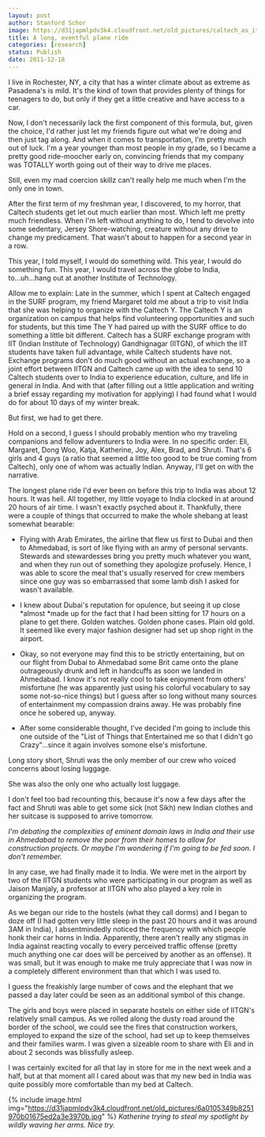 ```yaml
---
layout: post
author: Stanford Schor
image: https://d31japmlpdv3k4.cloudfront.net/old_pictures/caltech_as_it_happens/6a0105349b8251970b01675eb3ea33970b.jpg
title: A long, eventful plane ride
categories: [research]
status: Publish
date: 2011-12-18
---
```



I live in Rochester, NY, a city that has a winter climate about as extreme as Pasadena's is mild. It's the kind of town that provides plenty of things for teenagers to do, but only if they get a little creative and have access to a car.

Now, I don't necessarily lack the first component of this formula, but, given the choice, I'd rather just let my friends figure out what we're doing and then just tag along. And when it comes to transportation, I'm pretty much out of luck. I'm a year younger than most people in my grade, so I became a pretty good ride-moocher early on, convincing friends that my company was TOTALLY worth going out of their way to drive me places.

 Still, even my mad coercion skillz can't really help me much when I'm the only one in town.

 After the first term of my freshman year, I discovered, to my horror, that Caltech students get let out much earlier than most. Which left me pretty much friendless. When I'm left without anything to do, I tend to devolve into some sedentary, Jersey Shore-watching, creature without any drive to change my predicament. That wasn't about to happen for a second year in a row.

 This year, I told myself, I would do something wild. This year, I would do something fun. This year, I would travel across the globe to India, to...uh...hang out at another Institute of Technology.

 Allow me to explain: Late in the summer, which I spent at Caltech engaged in the SURF program, my friend Margaret told me about a trip to visit India that she was helping to organize with the Caltech Y. The Caltech Y is an organization on campus that helps find volunteering opportunities and such for students, but this time The Y had paired up with the SURF office to do something a little bit different. Caltech has a SURF exchange program with IIT (Indian Institute of Technology) Gandhignagar (IITGN), of which the IIT students have taken full advantage, while Caltech students have not. Exchange programs don't do much good without an actual exchange, so a joint effort between IITGN and Caltech came up with the idea to send 10 Caltech students over to India to experience education, culture, and life in general in India. And with that (after filling out a little application and writing a brief essay regarding my motivation for applying) I had found what I would do for about 10 days of my winter break.

But first, we had to get there.

Hold on a second, I guess I should probably mention who my traveling companions and fellow adventurers to India were. In no specific order: Eli, Margaret, Dong Woo, Katja, Katherine, Joy, Alex, Brad, and Shruti. That's 6 girls and 4 guys (a ratio that seemed a little too good to be true coming from Caltech), only one of whom was actually Indian. Anyway, I'll get on with the narrative.

The longest plane ride I'd ever been on before this trip to India was about 12 hours. It was hell. All together, my little voyage to India clocked in at around 20 hours of air time. I wasn't exactly psyched about it. Thankfully, there were a couple of things that occurred to make the whole shebang at least somewhat bearable:

- Flying with Arab Emirates, the airline that flew us first to Dubai and then to Ahmedabad, is sort of like flying with an army of personal servants. Stewards and stewardesses bring you pretty much whatever you want, and when they run out of something they apologize profusely. Hence, I was able to score the meal that's usually reserved for crew members since one guy was so embarrassed that some lamb dish I asked for wasn't available.

- I knew about Dubai's reputation for opulence, but seeing it up close *almost *made up for the fact that I had been sitting for 17 hours on a plane to get there. Golden watches. Golden phone cases. Plain old gold. It seemed like every major fashion designer had set up shop right in the airport.

- Okay, so not everyone may find this to be strictly entertaining, but on our flight from Dubai to Ahmedabad some Brit came onto the plane outrageously drunk and left in handcuffs as soon we landed in Ahmedabad. I know it's not really cool to take enjoyment from others' misfortune (he was apparently just using his colorful vocabulary to say some not-so-nice things) but I guess after so long without many sources of entertainment my compassion drains away. He was probably fine once he sobered up, anyway.

- After some considerable thought, I've decided I'm going to include this one outside of the "List of Things that Entertained me so that I didn't go Crazy"...since it again involves somone else's misfortune.

Long story short, Shruti was the only member of our crew who voiced concerns about losing luggage.

She was also the only one who actually lost luggage.

I don't feel too bad recounting this, because it's now a few days  after the fact and Shruti was able to get some sick (not Sikh) new  Indian clothes and her suitcase is supposed to arrive tomorrow.

*I'm debating the complexities of eminent domain laws in India and their use in Ahmedabad to remove the poor from their homes to allow for construction projects. Or maybe I'm wondering if I'm going to be fed soon. I don't remember.*

 In any case, we had finally made it to India. We were met in the airport by two of the IITGN students who were participating in our program as well as Jaison Manjaly, a professor at IITGN who also played a key role in organizing the program.

 As we began our ride to the hostels (what they call dorms) and I began to doze off (I had gotten very little sleep in the past 20 hours and it was around 3AM in India), I absentmindedly noticed the frequency with which people honk their car horns in India. Apparently, there aren't really any stigmas in India against reacting vocally to every perceived traffic offense (pretty much anything one car does will be perceived by another as an offense). It was small, but it was enough to make me truly appreciate that I was now in a completely different environment than that which I was used to.

I guess the freakishly large number of cows and the elephant that we passed a day later could be seen as an additional symbol of this change.

 The girls and boys were placed in separate hostels on either side of IITGN's relatively small campus. As we rolled along the dusty road around the border of the school, we could see the fires that construction workers, employed to expand the size of the school, had set up to keep themselves and their families warm. I was given a sizeable room to share with Eli and in about 2 seconds was blissfully asleep.

 I was certainly excited for all that lay in store for me in the next week and a half, but at that moment all I cared about was that my new bed in India was quite possibly more comfortable than my bed at Caltech.


{% include image.html img="https://d31japmlpdv3k4.cloudfront.net/old_pictures/6a0105349b8251970b01675ed2a3e3970b.jpg" %}
*Katherine trying to steal my spotlight by wildly waving her arms. Nice try.*

